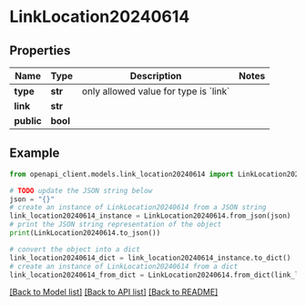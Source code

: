 # LinkLocation20240614


## Properties

Name | Type | Description | Notes
------------ | ------------- | ------------- | -------------
**type** | **str** | only allowed value for type is &#x60;link&#x60; | 
**link** | **str** |  | 
**public** | **bool** |  | 

## Example

```python
from openapi_client.models.link_location20240614 import LinkLocation20240614

# TODO update the JSON string below
json = "{}"
# create an instance of LinkLocation20240614 from a JSON string
link_location20240614_instance = LinkLocation20240614.from_json(json)
# print the JSON string representation of the object
print(LinkLocation20240614.to_json())

# convert the object into a dict
link_location20240614_dict = link_location20240614_instance.to_dict()
# create an instance of LinkLocation20240614 from a dict
link_location20240614_from_dict = LinkLocation20240614.from_dict(link_location20240614_dict)
```
[[Back to Model list]](../README.md#documentation-for-models) [[Back to API list]](../README.md#documentation-for-api-endpoints) [[Back to README]](../README.md)


